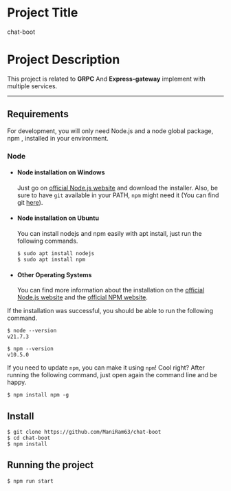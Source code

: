# Project Title

chat-boot

# Project Description

This project is related to **GRPC** And **Express-gateway** implement with multiple services.

---

## Requirements

For development, you will only need Node.js and a node global package, npm ,
installed in your environment.

### Node

-   #### Node installation on Windows

    Just go on [official Node.js website](https://nodejs.org/) and download the
    installer. Also, be sure to have `git` available in your PATH, `npm` might
    need it (You can find git [here](https://git-scm.com/)).

-   #### Node installation on Ubuntu

    You can install nodejs and npm easily with apt install, just run the
    following commands.

        $ sudo apt install nodejs
        $ sudo apt install npm

-   #### Other Operating Systems
    You can find more information about the installation on the
    [official Node.js website](https://nodejs.org/) and the
    [official NPM website](https://npmjs.org/).

If the installation was successful, you should be able to run the following
command.

    $ node --version
    v21.7.3

    $ npm --version
    v10.5.0

If you need to update `npm`, you can make it using `npm`! Cool right? After
running the following command, just open again the command line and be happy.

    $ npm install npm -g

## Install

    $ git clone https://github.com/ManiRam63/chat-boot
    $ cd chat-boot
    $ npm install

## Running the project

    $ npm run start
